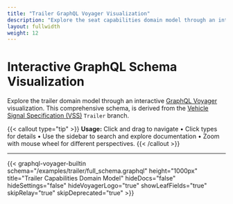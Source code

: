 ```yaml
---
title: "Trailer GraphQL Voyager Visualization"
description: "Explore the seat capabilities domain model through an interactive GraphQL Voyager visualization"
layout: fullwidth
weight: 12
---
```


# Interactive GraphQL Schema Visualization

Explore the trailer domain model through an interactive [GraphQL Voyager](https://github.com/graphql-kit/graphql-voyager) visualization. This comprehensive schema, is derived from the [Vehicle Signal Specification (VSS)](https://covesa.github.io/vehicle_signal_specification/) `Trailer` branch.

{{< callout type="tip" >}}
**Usage:** Click and drag to navigate • Click types for details • Use the sidebar to search and explore documentation • Zoom with mouse wheel for different perspectives.
{{< /callout >}}

---

{{< graphql-voyager-builtin schema="/examples/trailer/full_schema.graphql" height="1000px" title="Trailer Capabilities Domain Model" hideDocs="false" hideSettings="false" hideVoyagerLogo="true" showLeafFields="true" skipRelay="true" skipDeprecated="true" >}}

